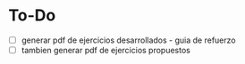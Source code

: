 # To-Do

- [ ] generar pdf de ejercicios desarrollados - guia de refuerzo
- [ ] tambien generar pdf de ejercicios propuestos
